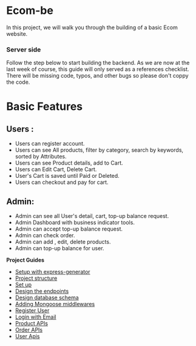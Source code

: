 # Ecom-be

In this project, we will walk you through the building of a basic Ecom website.

### Server side

Follow the step below to start building the backend. As we are now at the last week of course, this guide will only served as a references checklist. There will be missing code, typos, and other bugs so please don't coppy the code.

# Basic Features

## Users :

- Users can register account.
- Users can see All products, filter by category, search by keywords, sorted by Attributes.
- Users can see Product details, add to Cart.
- Users can Edit Cart, Delete Cart.
- User's Cart is saved until Paid or Deleted.
- Users can checkout and pay for cart.

## Admin:

- Admin can see all User's detail, cart, top-up balance request.
- Admin Dashboard with business indicator tools.
- Admin can accept top-up balance request.
- Admin can check order.
- Admin can add , edit, delete products.
- Admin can top-up balance for user.

**Project Guides**

- [Setup with express-generator](/doc/server/00_setup_project.md)
- [Project structure](/doc/server/01_project_structure.md)
- [Set up](/doc/server/02_setup_app.md)
- [Design the endpoints](/doc/server/03_design_endpoints.md)
- [Design database schema](/doc/server/04_design_database.md)
- [Adding Mongoose middlewares](/doc/server/05_mongoose_middleware.md)
- [Register User](/doc/server/06_register_user.md)
- [Login with Email](/doc/server/07_login.md)
- [Product APIs](/doc/server/08_product_apis.md)
- [Order APIs](/doc/server/09_order_apis.md)
- [User Apis](/doc/server/10_user_apis.md)
